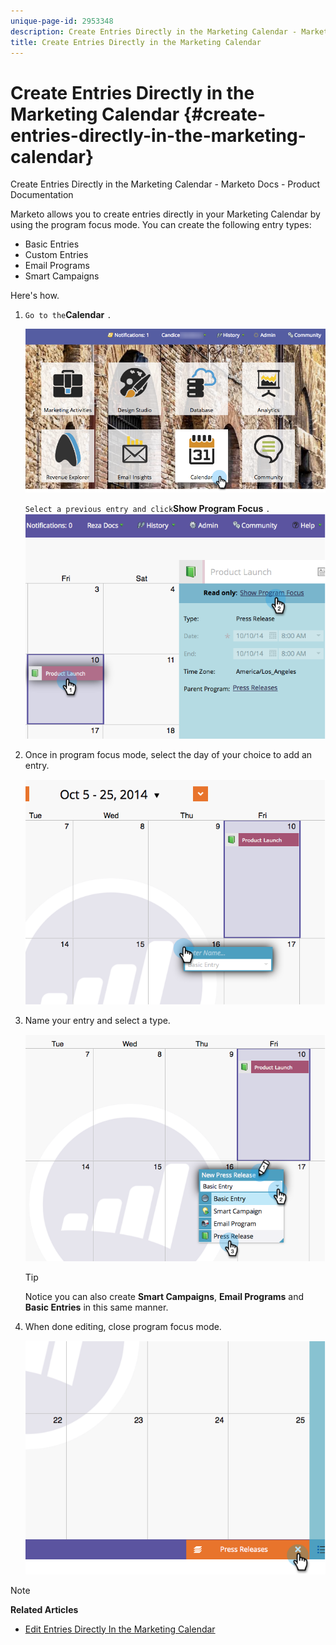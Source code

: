 ```yaml
---
unique-page-id: 2953348
description: Create Entries Directly in the Marketing Calendar - Marketo Docs - Product Documentation
title: Create Entries Directly in the Marketing Calendar
---
```


# Create Entries Directly in the Marketing Calendar {#create-entries-directly-in-the-marketing-calendar}

Create Entries Directly in the Marketing Calendar - Marketo Docs - Product Documentation

Marketo allows you to create entries directly in your Marketing Calendar by using the program focus mode. You can create the following entry types:

* Basic Entries
* Custom Entries
* Email Programs
* Smart Campaigns

Here's how.

1. `Go to the`**Calendar** `.`

   ![](assets/2017-05-10-15-30-47-2.png)

   `Select a previous entry and click`**Show Program Focus** `.`
   ![](assets/image2014-10-20-13-3a7-3a55.png)

1. Once in program focus mode, select the day of your choice to add an entry.

   ![](assets/image2014-10-20-13-3a8-3a6.png)

1. Name your entry and select a type.

   ![](assets/image2014-10-20-13-3a8-3a19.png)

   >[!TIP]
   >
   >Notice you can also create **Smart Campaigns**, **Email Programs** and **Basic Entries** in this same manner.

1. When done editing, close program focus mode.

   ![](assets/image2014-10-20-13-3a8-3a29.png)

>[!NOTE]
>
>**Related Articles**
>
>* [Edit Entries Directly In the Marketing Calendar](edit-entries-directly-in-the-marketing-calendar.md)
>

